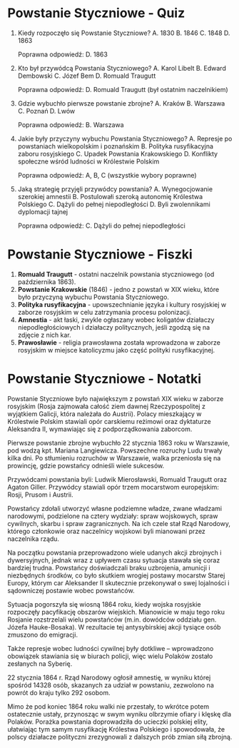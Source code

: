  # Powstanie Styczniowe - Quiz

1. Kiedy rozpoczęło się Powstanie Styczniowe?
   A. 1830
   B. 1846
   C. 1848
   D. 1863

   Poprawna odpowiedź: D. 1863

2. Kto był przywódcą Powstania Styczniowego?
   A. Karol Libelt
   B. Edward Dembowski
   C. Józef Bem
   D. Romuald Traugutt

   Poprawna odpowiedź: D. Romuald Traugutt (był ostatnim naczelnikiem)

3. Gdzie wybuchło pierwsze powstanie zbrojne?
   A. Kraków
   B. Warszawa
   C. Poznań
   D. Lwów

   Poprawna odpowiedź: B. Warszawa

4. Jakie były przyczyny wybuchu Powstania Styczniowego?
   A. Represje po powstaniach wielkopolskim i poznańskim
   B. Polityka rusyfikacyjna zaboru rosyjskiego
   C. Upadek Powstania Krakowskiego
   D. Konflikty społeczne wśród ludności w Królestwie Polskim

   Poprawna odpowiedź: A, B, C (wszystkie wybory poprawne)

5. Jaką strategię przyjęli przywódcy powstania?
   A. Wynegocjowanie szerokiej amnestii
   B. Postulowałi szeroką autonomię Królestwa Polskiego
   C. Dążyli do pełnej niepodległości
   D. Byli zwolennikami dyplomacji tajnej

   Poprawna odpowiedź: C. Dążyli do pełnej niepodległości

# Powstanie Styczniowe - Fiszki

1. **Romuald Traugutt** - ostatni naczelnik powstania styczniowego (od października 1863).
2. **Powstanie Krakowskie** (1846) - jedno z powstań w XIX wieku, które było przyczyną wybuchu Powstania Styczniowego.
3. **Polityka rusyfikacyjna** - upowszechnianie języka i kultury rosyjskiej w zaborze rosyjskim w celu zatrzymania procesu polonizacji.
4. **Amnestia** - akt łaski, zwykle ogłaszany wobec koligatów działaczy niepodległościowych i działaczy politycznych, jeśli zgodzą się na zdjęcie z nich kar.
5. **Prawosławie** - religia prawosławna została wprowadzona w zaborze rosyjskim w miejsce katolicyzmu jako część polityki rusyfikacyjnej.

# Powstanie Styczniowe - Notatki

Powstanie Styczniowe było największym z powstań XIX wieku w zaborze rosyjskim (Rosja zajmowała całość ziem dawnej Rzeczypospolitej z wyjątkiem Galicji, która należała do Austrii). Polacy mieszkający w Królestwie Polskim stawiali opór carskiemu reżimowi oraz dyktaturze Aleksandra II, wymawiając się z podporządkowania zaborcom.

Pierwsze powstanie zbrojne wybuchło 22 stycznia 1863 roku w Warszawie, pod wodzą kpt. Mariana Langiewicza. Powszechne rozruchy Ludu trwały kilka dni. Po stłumieniu rozruchów w Warszawie, walka przeniosła się na prowincję, gdzie powstańcy odnieśli wiele sukcesów.

Przywódcami powstania byli: Ludwik Mierosławski, Romuald Traugutt oraz Agaton Giller. Przywódcy stawiali opór trzem mocarstwom europejskim: Rosji, Prusom i Austrii.

Powstańcy zdołali utworzyć własne podziemne władze, zwane władzami narodowymi, podzielone na cztery wydziały: spraw wojskowych, spraw cywilnych, skarbu i spraw zagranicznych. Na ich czele stał Rząd Narodowy, którego członkowie oraz naczelnicy wojskowi byli mianowani przez naczelnika rządu.

Na początku powstania przeprowadzono wiele udanych akcji zbrojnych i dywersyjnych, jednak wraz z upływem czasu sytuacja stawała się coraz bardziej trudna. Powstańcy doświadczali braku uzbrojenia, amunicji i niezbędnych środków, co było skutkiem wrogiej postawy mocarstw Starej Europy, którym car Aleksander II skutecznie przekonywał o swej lojalności i sądowniczej postawie wobec powstańców.

Sytuacja pogorszyła się wiosną 1864 roku, kiedy wojska rosyjskie rozpoczęły pacyfikację obszarów wiejskich. Mianowicie w maju tego roku Rosjanie rozstrzelali wielu powstańców (m.in. dowódców oddziału gen. Józefa Hauke-Bosaka). W rezultacie tej antysybirskiej akcji tysiące osób zmuszono do emigracji.

Także represje wobec ludności cywilnej były dotkliwe – wprowadzono obowiązek stawiania się w biurach policji, więc wielu Polaków zostało zesłanych na Syberię.

22 stycznia 1864 r. Rząd Narodowy ogłosił amnestię, w wyniku której spośród 14328 osób, skazanych za udział w powstaniu, zezwolono na powrót do kraju tylko 292 osobom.

Mimo że pod koniec 1864 roku walki nie przestały, to wkrótce potem ostatecznie ustały, przynosząc w swym wyniku olbrzymie ofiary i klęskę dla Polaków. Porażka powstania doprowadziła do ucieczki polskiej elity, ułatwiając tym samym rusyfikację Królestwa Polskiego i spowodowała, że polscy działacze polityczni zrezygnowali z dalszych prób zmian siłą zbrojną.